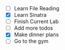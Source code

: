 - [ ] Learn File Reading
- [x] Learn Sinatra
- [ ] Finish Current Lab
- [ ] Add more todos
- [x] Make dinner plans
- [ ] Go to the gym